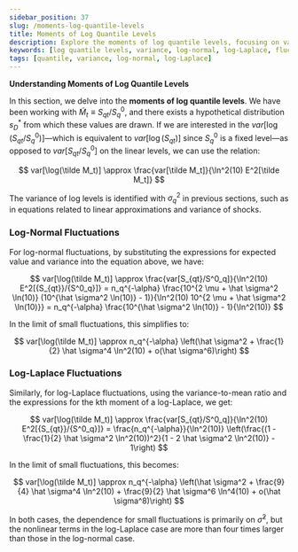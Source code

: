 ```yaml
---
sidebar_position: 37
slug: /moments-log-quantile-levels
title: Moments of Log Quantile Levels
description: Explore the moments of log quantile levels, focusing on variance calculations for log-normal and log-Laplace fluctuations.
keywords: [log quantile levels, variance, log-normal, log-Laplace, fluctuations]
tags: [quantile, variance, log-normal, log-Laplace]
---
```


**Understanding Moments of Log Quantile Levels**

In this section, we delve into the **moments of log quantile levels**. We have been working with $\tilde M_t \equiv S_{qt}/S^0_q$, and there exists a hypothetical distribution $s^*_{D}$ from which these values are drawn. If we are interested in the $var[\log(S_{qt}/S^0_q)]$—which is equivalent to $var[\log(S_{qt})]$ since $S_q^0$ is a fixed level—as opposed to $var[S_{qt}/S_q^0]$ on the linear levels, we can use the relation:

$$
var[\log(\tilde M_t)] \approx \frac{var[\tilde M_t]}{\ln^2(10) E^2[\tilde M_t]}
$$

The variance of log levels is identified with $\sigma^2_q$ in previous sections, such as in equations related to linear approximations and variance of shocks.

### Log-Normal Fluctuations

For log-normal fluctuations, by substituting the expressions for expected value and variance into the equation above, we have:

$$
var[\log(\tilde M_t)] \approx \frac{var[S_{qt}/S^0_q]}{\ln^2(10) E^2[{S_{qt}}/{S^0_q}]} = 
n_q^{-\alpha} \frac{10^{2 \mu + \hat \sigma^2 \ln(10)} (10^{\hat \sigma^2 \ln(10)} - 1)}{\ln^2(10) 10^{2 \mu + \hat \sigma^2 \ln(10)}}
= n_q^{-\alpha} \frac{10^{\hat \sigma^2 \ln(10)} - 1}{\ln^2(10)}
$$

In the limit of small fluctuations, this simplifies to:

$$
var[\log(\tilde M_t)] \approx n_q^{-\alpha} \left(\hat \sigma^2 + \frac{1}{2} \hat \sigma^4 \ln^2(10) + o(\hat \sigma^6)\right)
$$

### Log-Laplace Fluctuations

Similarly, for log-Laplace fluctuations, using the variance-to-mean ratio and the expressions for the kth moment of a log-Laplace, we get:

$$
var[\log(\tilde M_t)] \approx \frac{var[S_{qt}/S^0_q]}{\ln^2(10) E^2[{S_{qt}}/{S^0_q}]} = 
\frac{n_q^{-\alpha}}{\ln^2(10)} \left(\frac{(1 - \frac{1}{2} \hat \sigma^2 \ln^2(10))^2}{1 - 2 \hat \sigma^2 \ln^2(10)} - 1\right)
$$

In the limit of small fluctuations, this becomes:

$$
var[\log(\tilde M_t)] \approx n_q^{-\alpha} \left(\hat \sigma^2 + \frac{9}{4} \hat \sigma^4 \ln^2(10) + \frac{9}{2} \hat \sigma^6 \ln^4(10) + o(\hat \sigma^8)\right)
$$

In both cases, the dependence for small fluctuations is primarily on $\hat \sigma^2$, but the nonlinear terms in the log-Laplace case are more than four times larger than those in the log-normal case.